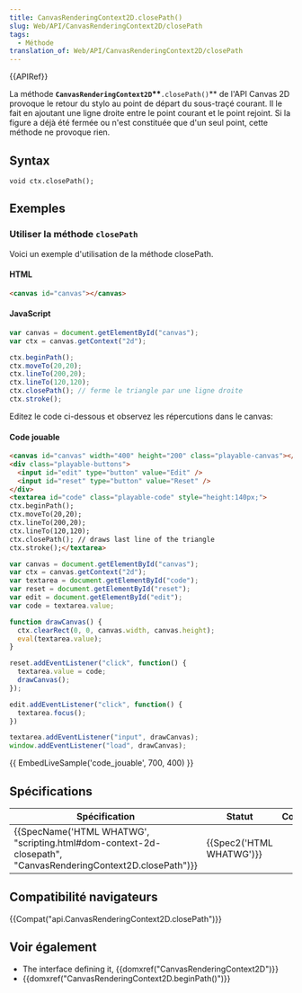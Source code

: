 ```yaml
---
title: CanvasRenderingContext2D.closePath()
slug: Web/API/CanvasRenderingContext2D/closePath
tags:
  - Méthode
translation_of: Web/API/CanvasRenderingContext2D/closePath
---
```

{{APIRef}}

La méthode **`CanvasRenderingContext2D`\*\***`.closePath()`\*\* de l'API Canvas 2D provoque le retour du stylo au point de départ du sous-traçé courant. Il le fait en ajoutant une ligne droite entre le point courant et le point rejoint. Si la figure a déjà été fermée ou n'est constituée que d'un seul point, cette méthode ne provoque rien.

## Syntax

    void ctx.closePath();

## Exemples

### Utiliser la méthode `closePath`

Voici un exemple d'utilisation de la méthode closePath.

#### HTML

```html
<canvas id="canvas"></canvas>
```

#### JavaScript

```js
var canvas = document.getElementById("canvas");
var ctx = canvas.getContext("2d");

ctx.beginPath();
ctx.moveTo(20,20);
ctx.lineTo(200,20);
ctx.lineTo(120,120);
ctx.closePath(); // ferme le triangle par une ligne droite
ctx.stroke();
```

Editez le code ci-dessous et observez les répercutions dans le canvas:

#### Code jouable

```html hidden
<canvas id="canvas" width="400" height="200" class="playable-canvas"></canvas>
<div class="playable-buttons">
  <input id="edit" type="button" value="Edit" />
  <input id="reset" type="button" value="Reset" />
</div>
<textarea id="code" class="playable-code" style="height:140px;">
ctx.beginPath();
ctx.moveTo(20,20);
ctx.lineTo(200,20);
ctx.lineTo(120,120);
ctx.closePath(); // draws last line of the triangle
ctx.stroke();</textarea>
```

```js hidden
var canvas = document.getElementById("canvas");
var ctx = canvas.getContext("2d");
var textarea = document.getElementById("code");
var reset = document.getElementById("reset");
var edit = document.getElementById("edit");
var code = textarea.value;

function drawCanvas() {
  ctx.clearRect(0, 0, canvas.width, canvas.height);
  eval(textarea.value);
}

reset.addEventListener("click", function() {
  textarea.value = code;
  drawCanvas();
});

edit.addEventListener("click", function() {
  textarea.focus();
})

textarea.addEventListener("input", drawCanvas);
window.addEventListener("load", drawCanvas);
```

{{ EmbedLiveSample('code_jouable', 700, 400) }}

## Spécifications

| Spécification                                                                                                                                    | Statut                           | Commentaire |
| ------------------------------------------------------------------------------------------------------------------------------------------------ | -------------------------------- | ----------- |
| {{SpecName('HTML WHATWG', "scripting.html#dom-context-2d-closepath", "CanvasRenderingContext2D.closePath")}} | {{Spec2('HTML WHATWG')}} |             |

## Compatibilité navigateurs

{{Compat("api.CanvasRenderingContext2D.closePath")}}

## Voir également

- The interface defining it, {{domxref("CanvasRenderingContext2D")}}
- {{domxref("CanvasRenderingContext2D.beginPath()")}}
